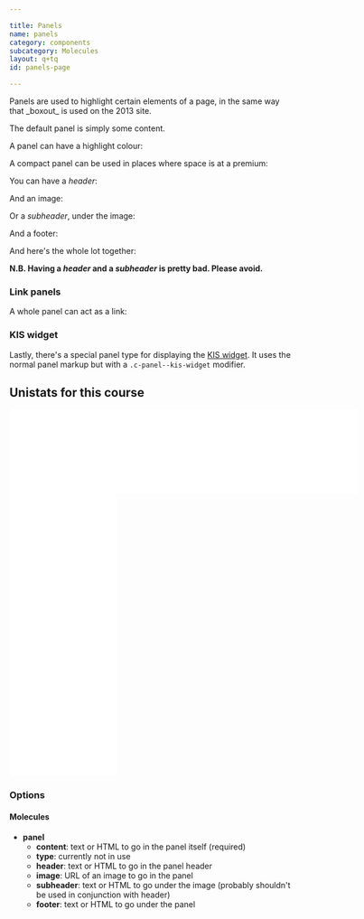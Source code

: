 ```yaml
---

title: Panels
name: panels
category: components
subcategory: Molecules
layout: q+tq
id: panels-page

---
```


<div class="lead"><p>Panels are used to highlight certain elements of a page, in the same way that _boxout_ is used on the 2013 site.</p></div>

The default panel is simply some content.

<script>
component("panel", {
  "content": "<p>Atmospheric chemist Professor Alastair Lewis argues that clean air should be the engine of economic growth in China, rather than the brake.</p>"
});
</script>

A panel can have a highlight colour:

<script>
component("panel", {
  "content": "<p>Atmospheric chemist Professor Alastair Lewis argues that clean air should be the engine of economic growth in China, rather than the brake.</p>",
  "type":"highlight"
});
</script>

A compact panel can be used in places where space is at a premium:

<script>
component("panel", {
  "content": "<p>Atmospheric chemist Professor Alastair Lewis argues that clean air should be the engine of economic growth in China, rather than the brake.</p>",
  "type":"compact"
});
</script>

You can have a _header_:

<script>
component("panel", {
  "header": "<h5>Air pollution clouds economic growth in China</h5>",
  "content": "<p>Atmospheric chemist Professor Alastair Lewis argues that clean air should be the engine of economic growth in China, rather than the brake.</p>"
});
</script>

And an image:

<script>
component("panel", {
  "header": "<h5>Air pollution clouds economic growth in China</h5>",
  "image": "https://picsum.photos/800/400?image=962",
  "content": "<p>Atmospheric chemist Professor Alastair Lewis argues that clean air should be the engine of economic growth in China, rather than the brake.</p>"
});
</script>

Or a _subheader_, under the image:

<script>
component("panel", {
  "image": "https://picsum.photos/800/400?image=962",
  "subheader": "<h6>How the Chinese could improve the quality of the air they breathe</h6>",
  "content": "<p>Atmospheric chemist Professor Alastair Lewis argues that clean air should be the engine of economic growth in China, rather than the brake.</p>"
});
</script>

And a footer:

<script>
component("panel", {
  "header": "<h5>Air pollution clouds economic growth in China</h5>",
  "image": "https://picsum.photos/800/400?image=962",
  "footer": "This article was first published on The Conversation website",
  "content": "<p>Atmospheric chemist Professor Alastair Lewis argues that clean air should be the engine of economic growth in China, rather than the brake.</p>"
});
</script>

And here's the whole lot together:

**N.B. Having a _header_ and a _subheader_ is pretty bad. Please avoid.**

<script>
component("panel", {
  "type": "default",
  "header": "<h5>Air pollution clouds economic growth in China</h5>",
  "image": "https://picsum.photos/800/400?image=962",
  "subheader": "<h6>How the Chinese could improve the quality of the air they breathe</h6>",
  "footer": "This article was first published on The Conversation website",
  "content": "<p>Atmospheric chemist Professor Alastair Lewis argues that clean air should be the engine of economic growth in China, rather than the brake.</p>"
});
</script>

### Link panels

A whole panel can act as a link:

<script>
component("panel-link", {
  "content": "<p>Atmospheric chemist Professor Alastair Lewis argues that clean air should be the engine of economic growth in China, rather than the brake.</p>",
  "url":"http://www.york.ac.uk"
}) +
component("panel-link", {
  "type":"highlight",
  "content": "<p>Atmospheric chemist Professor Alastair Lewis argues that clean air should be the engine of economic growth in China, rather than the brake.</p>",
  "url":"http://www.york.ac.uk"
});
</script>

### KIS widget

Lastly, there's a special panel type for displaying the [KIS widget](https://www.hesa.ac.uk/includes/C14061_resources/download/Unistats_widget_user_guide.pdf?v=1.7). It uses the normal panel markup but with a `.c-panel--kis-widget` modifier.

<div class="c-panel c-panel--kis-widget">
  <div class="c-panel__content">
    <h2 class="c-panel--kis-widget__title">Unistats for this course</h2>
    <div class="c-panel--kis-widget__content is-visible@large+">
      <iframe id="unistats-widget-frame-horizontal" title="Unistats KIS Widget" src="//widget.unistats.ac.uk/Widget/10007167/UUBMATSMAT3~UBMATSMAT3/horizontal/small/en-GB/FullTime" scrolling="no" style="overflow: hidden; border: 0px none transparent; width: 615px; height: 150px;"></iframe>
    </div>
    <div class="c-panel--kis-widget__content is-visible@medium-">
      <iframe id="unistats-widget-frame-vertical" title="Unistats KIS Widget" src="//widget.unistats.ac.uk/Widget/10007167/UUBMATSMAT3~UBMATSMAT3/vertical/small/en-GB/FullTime" scrolling="no" style="overflow: hidden; border: 0px none transparent; width: 190px; height: 500px;"></iframe>
    </div>
  </div>
</div>

### Options

#### Molecules

* **panel**
  * **content**: text or HTML to go in the panel itself (required)
  * **type**: currently not in use
  * **header**: text or HTML to go in the panel header
  * **image**: URL of an image to go in the panel
  * **subheader**: text or HTML to go under the image (probably shouldn't be used in conjunction with header)
  * **footer**: text or HTML to go under the panel
